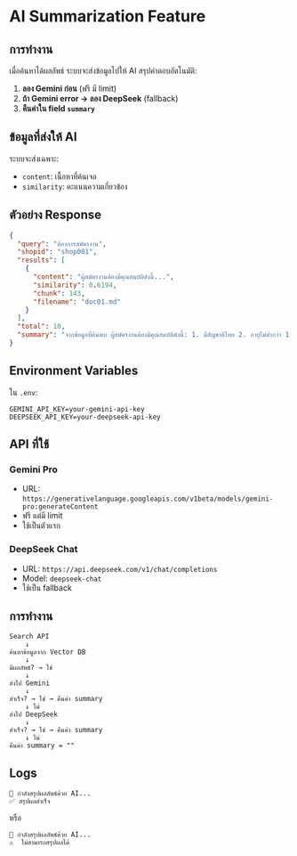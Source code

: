 # AI Summarization Feature

## การทำงาน

เมื่อค้นหาได้ผลลัพธ์ ระบบจะส่งข้อมูลไปให้ AI สรุปคำตอบอัตโนมัติ:

1. **ลอง Gemini ก่อน** (ฟรี มี limit)
2. **ถ้า Gemini error → ลอง DeepSeek** (fallback)
3. **คืนค่าใน field `summary`**

## ข้อมูลที่ส่งให้ AI

ระบบจะส่งเฉพาะ:
- `content`: เนื้อหาที่ค้นเจอ
- `similarity`: คะแนนความเกี่ยวข้อง

## ตัวอย่าง Response

```json
{
  "query": "ต้องการสมัครงาน",
  "shopid": "shop001",
  "results": [
    {
      "content": "ผู้สมัครงานต้องมีคุณสมบัติดังนี้...",
      "similarity": 0.6194,
      "chunk": 143,
      "filename": "doc01.md"
    }
  ],
  "total": 10,
  "summary": "จากข้อมูลที่ค้นพบ ผู้สมัครงานต้องมีคุณสมบัติดังนี้: 1. มีสัญชาติไทย 2. อายุไม่ต่ำกว่า 18 ปี 3. มีวุฒิการศึกษาตามที่กำหนด..."
}
```

## Environment Variables

ใน `.env`:
```
GEMINI_API_KEY=your-gemini-api-key
DEEPSEEK_API_KEY=your-deepseek-api-key
```

## API ที่ใช้

### Gemini Pro
- URL: `https://generativelanguage.googleapis.com/v1beta/models/gemini-pro:generateContent`
- ฟรี แต่มี limit
- ใช้เป็นตัวแรก

### DeepSeek Chat  
- URL: `https://api.deepseek.com/v1/chat/completions`
- Model: `deepseek-chat`
- ใช้เป็น fallback

## การทำงาน

```
Search API
    ↓
ค้นหาข้อมูลจาก Vector DB
    ↓
มีผลลัพธ์? → ใช่
    ↓
ส่งไป Gemini
    ↓
สำเร็จ? → ใช่ → คืนค่า summary
    ↓ ไม่
ส่งไป DeepSeek
    ↓
สำเร็จ? → ใช่ → คืนค่า summary
    ↓ ไม่
คืนค่า summary = ""
```

## Logs

```
🤖 กำลังสรุปผลลัพธ์ด้วย AI...
✅ สรุปผลสำเร็จ
```

หรือ

```
🤖 กำลังสรุปผลลัพธ์ด้วย AI...
⚠️  ไม่สามารถสรุปผลได้
```
